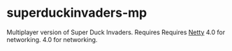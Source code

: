 # superduckinvaders-mp
Multiplayer version of Super Duck Invaders. Requires Requires [Netty](http://netty.io/) 4.0 for networking. 4.0 for networking.

